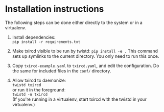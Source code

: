 Installation instructions
=========================

The following steps can be done either directly to the system or in a virtualenv.

1. Install dependencies:  
`pip install -r requirements.txt`

2. Make txircd visible to be run by twistd:
`pip install -e .`
This command sets up symlinks to the current directory. You only need to run this once.

3. Copy `txircd-example.yaml` to `txircd.yaml`, and edit the configuration. Do the same for included files in the `conf/` directory.

4. Allow txircd to daemonize:  
`twistd txircd`  
or run it in the foreground:  
`twistd -n txircd`  
(If you're running in a virtualenv, start txircd with the twistd in your virtualenv.)
